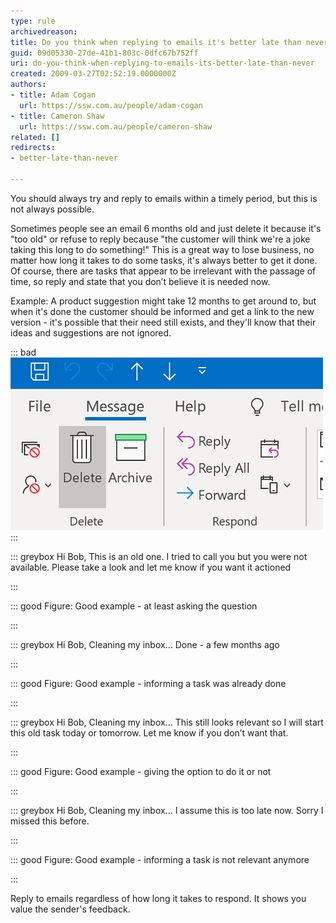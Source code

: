 ```yaml
---
type: rule
archivedreason: 
title: Do you think when replying to emails it's better late than never?
guid: 09d05330-27de-41b1-803c-0dfc67b752ff
uri: do-you-think-when-replying-to-emails-its-better-late-than-never
created: 2009-03-27T02:52:19.0000000Z
authors:
- title: Adam Cogan
  url: https://ssw.com.au/people/adam-cogan
- title: Cameron Shaw
  url: https://ssw.com.au/people/cameron-shaw
related: []
redirects:
- better-late-than-never

---
```


You should always try and reply to emails within a timely period, but this is not always possible.

<!--endintro-->

Sometimes people see an email 6 months old and just delete it because it's "too old" or refuse to reply because "the customer will think we're a joke taking this long to do something!" This is a great way to lose business, no matter how long it takes to do some tasks, it's always better to get it done. Of course, there are tasks that appear to be irrelevant with the passage of time, so reply and state that you don’t believe it is needed now.

Example: A product suggestion might take 12 months to get around to, but when it's done the customer should be informed and get a link to the new version - it's possible that their need still exists, and they'll know that their ideas and suggestions are not ignored.

::: bad  
![Figure: Bad example - Hitting the “Delete” button without replying](delete-outlook-message-button.png)  
:::

::: greybox
Hi Bob,
This is an old one. I tried to call you but you were not available. Please take a look and let me know if you want it actioned

:::

::: good
Figure: Good example - at least asking the question


:::

::: greybox
Hi Bob,
Cleaning my inbox...
Done - a few months ago

:::

::: good
Figure: Good example - informing a task was already done


:::

::: greybox
Hi Bob,
Cleaning my inbox... 
This still looks relevant so I will start this old task today or tomorrow. Let me know if you don’t want that.

:::

::: good
Figure: Good example - giving the option to do it or not


:::

::: greybox
Hi Bob,
Cleaning my inbox... I assume this is too late now. Sorry I missed this before.

:::

::: good
Figure: Good example - informing a task is not relevant anymore

:::

Reply to emails regardless of how long it takes to respond. It shows you value the sender's feedback.
